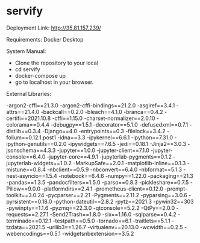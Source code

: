 # servify

Deployment Link: http://35.81.157.239/

Requirements:
Docker Desktop 

System Manual:
- Clone the repository to your local 
- cd servify
- docker-compose up
- go to localhost in your browser.


External Libraries:

-argon2-cffi==21.3.0
-argon2-cffi-bindings==21.2.0
-asgiref==3.4.1
-attrs==21.4.0
-backcall==0.2.0
-bleach==4.1.0
-branca==0.4.2
-certifi==2021.10.8
-cffi==1.15.0
-charset-normalizer==2.0.10
-colorama==0.4.4
-debugpy==1.5.1
-decorator==5.1.0
-defusedxml==0.7.1
-distlib==0.3.4
-Django==4.0
-entrypoints==0.3
-filelock==3.4.2
-folium==0.12.1.post1
-idna==3.3
-ipykernel==6.6.1
-ipython==7.31.0
-ipython-genutils==0.2.0
-ipywidgets==7.6.5
-jedi==0.18.1
-Jinja2==3.0.3
-jsonschema==4.3.3
-jupyter==1.0.0
-jupyter-client==7.1.0
-jupyter-console==6.4.0
-jupyter-core==4.9.1
-jupyterlab-pygments==0.1.2
-jupyterlab-widgets==1.0.2
-MarkupSafe==2.0.1
-matplotlib-inline==0.1.3
-mistune==0.8.4
-nbclient==0.5.9
-nbconvert==6.4.0
-nbformat==5.1.3
-nest-asyncio==1.5.4
-notebook==6.4.6
-numpy==1.22.0
-packaging==21.3
-pandas==1.3.5
-pandocfilters==1.5.0
-parso==0.8.3
-pickleshare==0.7.5
-Pillow==9.0.0
-platformdirs==2.4.1
-prometheus-client==0.12.0
-prompt-toolkit==3.0.24
-pycparser==2.21
-Pygments==2.11.2
-pyparsing==3.0.6
-pyrsistent==0.18.0
-python-dateutil==2.8.2
-pytz==2021.3
-pywin32==303
-pywinpty==1.1.6
-pyzmq==22.3.0
-qtconsole==5.2.2
-QtPy==2.0.0
-requests==2.27.1
-Send2Trash==1.8.0
-six==1.16.0
-sqlparse==0.4.2
-terminado==0.12.1
-testpath==0.5.0
-tornado==6.1
-traitlets==5.1.1
-tzdata==2021.5
-urllib3==1.26.7
-virtualenv==20.13.0
-wcwidth==0.2.5
-webencodings==0.5.1
-widgetsnbextension==3.5.2
